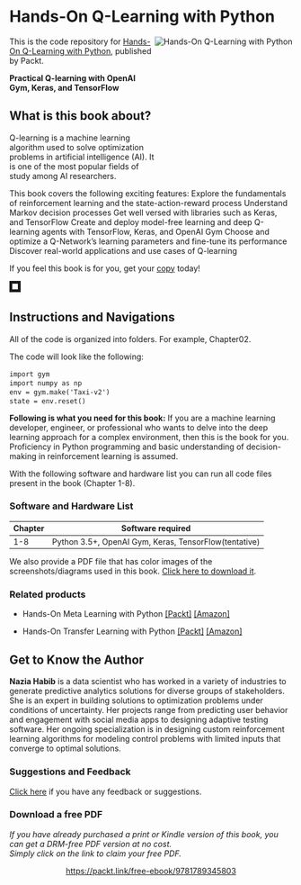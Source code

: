 


# Hands-On Q-Learning with Python

<a href="https://www.packtpub.com/big-data-and-business-intelligence/hands-q-learning-python?utm_source=github&utm_medium=repository&utm_campaign=9781789345803 "><img src="https://dz13w8afd47il.cloudfront.net/sites/default/files/imagecache/ppv4_main_book_cover/cover_34.png" alt="Hands-On Q-Learning with Python" height="256px" align="right"></a>

This is the code repository for [Hands-On Q-Learning with Python](https://www.packtpub.com/big-data-and-business-intelligence/hands-q-learning-python?utm_source=github&utm_medium=repository&utm_campaign=9781789345803 ), published by Packt.

**Practical Q-learning with OpenAI Gym, Keras, and TensorFlow**

## What is this book about?
Q-learning is a machine learning algorithm used to solve optimization problems in artificial intelligence (AI). It is one of the most popular fields of study among AI researchers.

This book covers the following exciting features:
Explore the fundamentals of reinforcement learning and the state-action-reward process 
Understand Markov decision processes 
Get well versed with libraries such as Keras, and TensorFlow 
Create and deploy model-free learning and deep Q-learning agents with TensorFlow, Keras, and OpenAI Gym 
Choose and optimize a Q-Network’s learning parameters and fine-tune its performance 
Discover real-world applications and use cases of Q-learning 

If you feel this book is for you, get your [copy](https://www.amazon.com/dp/1789345804) today!

<a href="https://www.packtpub.com/?utm_source=github&utm_medium=banner&utm_campaign=GitHubBanner"><img src="https://raw.githubusercontent.com/PacktPublishing/GitHub/master/GitHub.png" 
alt="https://www.packtpub.com/" border="5" /></a>

## Instructions and Navigations
All of the code is organized into folders. For example, Chapter02.

The code will look like the following:
```
import gym
import numpy as np
env = gym.make('Taxi-v2')
state = env.reset()
```

**Following is what you need for this book:**
If you are a machine learning developer, engineer, or professional who wants to delve into the deep learning approach for a complex environment, then this is the book for you. Proficiency in Python programming and basic understanding of decision-making in reinforcement learning is assumed.

With the following software and hardware list you can run all code files present in the book (Chapter 1-8).
### Software and Hardware List
| Chapter | Software required | 
| -------- | ------------------------------------ | 
| 1-8 | Python 3.5+, OpenAI Gym, Keras, TensorFlow(tentative)  |  


We also provide a PDF file that has color images of the screenshots/diagrams used in this book. [Click here to download it](https://www.packtpub.com/sites/default/files/downloads/9781789345803_ColorImages.pdf).

### Related products
* Hands-On Meta Learning with Python  [[Packt]](https://prod.packtpub.com/in/big-data-and-business-intelligence/hands-meta-learning-python?utm_source=github&utm_medium=repository&utm_campaign=) [[Amazon]](https://www.amazon.com/dp/1789534208)

* Hands-On Transfer Learning with Python  [[Packt]](https://prod.packtpub.com/in/big-data-and-business-intelligence/hands-transfer-learning-python?utm_source=github&utm_medium=repository&utm_campaign=) [[Amazon]](https://www.amazon.com/dp/1788831306)

## Get to Know the Author
**Nazia Habib**
is a data scientist who has worked in a variety of industries to generate predictive analytics solutions for diverse groups of stakeholders. She is an expert in building solutions to optimization problems under conditions of uncertainty. Her projects range from predicting user behavior and engagement with social media apps to designing adaptive testing software. Her ongoing specialization is in designing custom reinforcement learning algorithms for modeling control problems with limited inputs that converge to optimal solutions.

### Suggestions and Feedback
[Click here](https://docs.google.com/forms/d/e/1FAIpQLSdy7dATC6QmEL81FIUuymZ0Wy9vH1jHkvpY57OiMeKGqib_Ow/viewform) if you have any feedback or suggestions.
### Download a free PDF

 <i>If you have already purchased a print or Kindle version of this book, you can get a DRM-free PDF version at no cost.<br>Simply click on the link to claim your free PDF.</i>
<p align="center"> <a href="https://packt.link/free-ebook/9781789345803">https://packt.link/free-ebook/9781789345803 </a> </p>